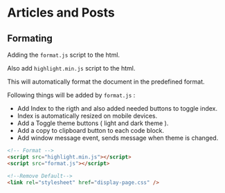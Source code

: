 # Articles and Posts

## Formating

Adding the `format.js` script to the html.

Also add `highlight.min.js` script to the html.

This will automatically format the document in the predefined format.

Following things will be added by `format.js` :

* Add Index to the rigth and also added needed buttons to toggle index.
* Index is automatically resized on mobile devices.
* Add a Toggle theme buttons ( light and dark theme ).
* Add a copy to clipboard button to each code block.
* Add window message event, sends message when theme is changed.

```html
<!-- Format -->
<script src="highlight.min.js"></script>
<script src="format.js"></script>

<!--Remove Default-->
<link rel="stylesheet" href="display-page.css" />
```
